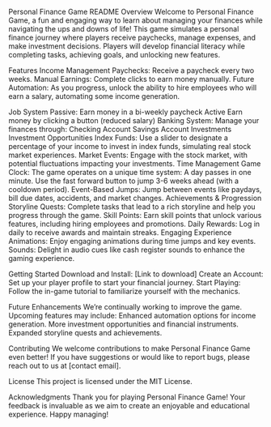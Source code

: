 Personal Finance Game README
Overview
Welcome to Personal Finance Game, a fun and engaging way to learn about managing your finances while navigating the ups and downs of life! This game simulates a personal finance journey where players receive paychecks, manage expenses, and make investment decisions. Players will develop financial literacy while completing tasks, achieving goals, and unlocking new features.

Features
Income Management
Paychecks: Receive a paycheck every two weeks.
Manual Earnings: Complete clicks to earn money manually.
Future Automation: As you progress, unlock the ability to hire employees who will earn a salary, automating some income generation.


Job System
Passive:
Earn money in a bi-weekly paycheck
Active
Earn money by clicking a button (reduced salary)
Banking System: Manage your finances through:
Checking Account
Savings Account
Investments
Investment Opportunities
Index Funds: Use a slider to designate a percentage of your income to invest in index funds, simulating real stock market experiences.
Market Events: Engage with the stock market, with potential fluctuations impacting your investments.
Time Management
Game Clock: The game operates on a unique time system:
A day passes in one minute.
Use the fast forward button to jump 3-6 weeks ahead (with a cooldown period).
Event-Based Jumps: Jump between events like paydays, bill due dates, accidents, and market changes.
Achievements & Progression
Storyline Quests: Complete tasks that lead to a rich storyline and help you progress through the game.
Skill Points: Earn skill points that unlock various features, including hiring employees and promotions.
Daily Rewards: Log in daily to receive awards and maintain streaks.
Engaging Experience
Animations: Enjoy engaging animations during time jumps and key events.
Sounds: Delight in audio cues like cash register sounds to enhance the gaming experience.

Getting Started
Download and Install: [Link to download]
Create an Account: Set up your player profile to start your financial journey.
Start Playing: Follow the in-game tutorial to familiarize yourself with the mechanics.

Future Enhancements
We’re continually working to improve the game. Upcoming features may include:
Enhanced automation options for income generation.
More investment opportunities and financial instruments.
Expanded storyline quests and achievements.

Contributing
We welcome contributions to make Personal Finance Game even better! If you have suggestions or would like to report bugs, please reach out to us at [contact email].

License
This project is licensed under the MIT License.

Acknowledgments
Thank you for playing Personal Finance Game! Your feedback is invaluable as we aim to create an enjoyable and educational experience. Happy managing!

